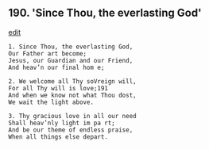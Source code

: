
## 190.  'Since Thou, the everlasting God'
[edit](https://docs.google.com/document/d/1uRoeJsSyGwjmnC2Zqtt4tX5uzBs7jolP/edit?mode=html)



    1. Since Thou, the everlasting God,
    Our Father art become;
    Jesus, our Guardian and our Friend, 
    And heav’n our final hom e;

    2. We welcome all Thy soVreign will,
    For all Thy will is love;191
    And when we know not what Thou dost, 
    We wait the light above.

    3. Thy gracious love in all our need 
    Shall heav’nly light im pa rt;
    And be our theme of endless praise, 
    When all things else depart.
